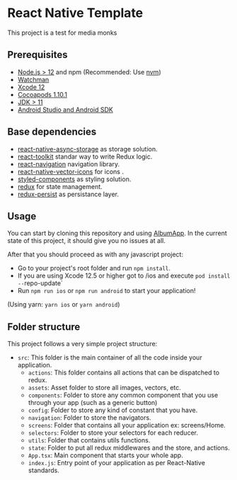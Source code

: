 # React Native Template

This project is a test for media monks

## Prerequisites

- [Node.js > 12](https://nodejs.org) and npm (Recommended: Use [nvm](https://github.com/nvm-sh/nvm))
- [Watchman](https://facebook.github.io/watchman)
- [Xcode 12](https://developer.apple.com/xcode)
- [Cocoapods 1.10.1](https://cocoapods.org)
- [JDK > 11](https://www.oracle.com/java/technologies/javase-jdk11-downloads.html)
- [Android Studio and Android SDK](https://developer.android.com/studio)

## Base dependencies

- [react-native-async-storage](https://github.com/react-native-async-storage/async-storage) as storage solution.
- [react-toolkit](https://github.com/reduxjs/redux-toolkit) standar way to write Redux logic.
- [react-navigation](https://reactnavigation.org/) navigation library.
- [react-native-vector-icons](https://github.com/oblador/react-native-vector-icons) for icons .
- [styled-components](https://styled-components.com/docs/basics#react-native) as styling solution.
- [redux](https://redux.js.org/) for state management.
- [redux-persist](https://github.com/rt2zz/redux-persist) as persistance layer.

## Usage

You can start by cloning this repository and using [AlbumApp](https://github.com/jorgeluis91x/AlbumApp). In the current state of this project, it should give you no issues at all.

After that you should proceed as with any javascript project:

- Go to your project's root folder and run `npm install`.
- If you are using Xcode 12.5 or higher got to /ios and execute `pod install --`repo-update`
- Run `npm run ios` or `npm run android` to start your application!

(Using yarn: `yarn ios` or `yarn android`)

## Folder structure

This project  follows a very simple project structure:

- `src`: This folder is the main container of all the code inside your application.
  - `actions`: This folder contains all actions that can be dispatched to redux.
  - `assets`: Asset folder to store all images, vectors, etc.
  - `components`: Folder to store any common component that you use through your app (such as a generic button)
  - `config`: Folder to store any kind of constant that you have.
  - `navigation`: Folder to store the navigators.
  - `screens`: Folder that contains all your application ex: screens/Home.
  - `selectors`: Folder to store your selectors for each reducer.
  - `utils`: Folder that contains utils functions.
  - `state`: Folder to put all redux middlewares and the store, and actions.
  - `App.tsx`: Main component that starts your whole app.
  - `index.js`: Entry point of your application as per React-Native standards.


